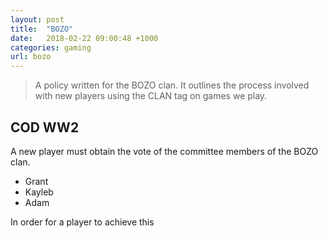 ```yaml
---
layout: post
title:  "BOZO"
date:   2018-02-22 09:00:48 +1000
categories: gaming
url: bozo
---
```


<blockquote class="blockquote">
A policy written for the BOZO clan. It outlines the process involved with new players using the CLAN tag on games we play.
</blockquote>

## COD WW2

A new player must obtain the vote of the committee members of the BOZO clan.

- Grant
- Kayleb
- Adam

In order for a player to achieve this


